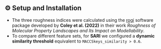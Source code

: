 ## ⚙️ Setup and Installation

- The three roughness indices were calculated using the [rogi](https://github.com/coleygroup/rogi) software package developed by **Coley et al. (2022)** in their work *Roughness of Molecular Property Landscapes and Its Impact on Modellability*.
- To compare different feature sets, for **SARI** we configured a **dynamic similarity threshold** equivalent to `MACCSkeys_similarity > 0.6`.